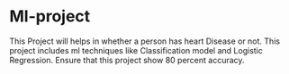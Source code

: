 # Ml-project
This Project will helps in whether a person has heart Disease or not.
This project includes ml techniques like Classification model and Logistic Regression.
Ensure that this project show 80 percent accuracy.
